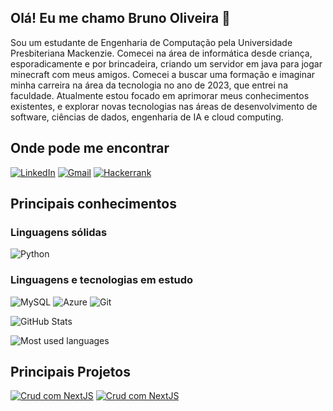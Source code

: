 ## Olá! Eu me chamo Bruno Oliveira 👋

Sou um estudante de Engenharia de Computação pela Universidade Presbiteriana Mackenzie. Comecei na área de informática desde criança, esporadicamente e por brincadeira, criando um servidor em java para jogar minecraft com meus amigos. Comecei a buscar uma formação e imaginar minha carreira na área da tecnologia no ano de 2023, que entrei na faculdade. Atualmente estou focado em aprimorar meus conhecimentos existentes, e explorar novas tecnologias nas áreas de desenvolvimento de software, ciências de dados, engenharia de IA e cloud computing.


## Onde pode me encontrar
[![LinkedIn](https://img.shields.io/badge/LinkedIn-3670A0?style=for-the-badge&logo=linkedin&logoColor=white)](https://www.linkedin.com/in/bruno-oliveira0/)
[![Gmail](https://img.shields.io/badge/Gmail-3670A0?style=for-the-badge&logo=gmail&logoColor=white)](mailto:brunomo2000@gmail.com)
[![Hackerrank](https://img.shields.io/badge/-Hackerrank-3670A0?style=for-the-badge&logo=HackerRank&logoColor=white)](https://hackerrank.com/profile/kobajk)

## Principais conhecimentos
### Linguagens sólidas
![Python](https://img.shields.io/badge/python-3670A0?style=for-the-badge&logo=python&logoColor=ffdd54)

### Linguagens e tecnologias em estudo
![MySQL](https://img.shields.io/badge/MySQL-3670A0?style=for-the-badge&logo=mysql&logoColor=white)
![Azure](https://img.shields.io/badge/Azure-blue?style=for-the-badge&logo=microsoft%20azure&logoColor=blue&labelColor=FFFFFF&link=https%3A%2F%2Fimages.app.goo.gl%2FK7PN1jYJd57x4q7A8)
![Git](https://img.shields.io/badge/GIT-3670A0?style=for-the-badge&logo=git&logoColor=white)


![GitHub Stats](https://github-readme-stats.vercel.app/api?username=kobajk&hide_border=true&show_icons=true&include_all_commits=false&count_private=true&line_height=24&text_color=ffffff&icon_color=ffffff&bg_color=0,0077B5,3670A0&title_color=ffffff)
     
![Most used languages](https://github-readme-stats.vercel.app/api/top-langs/?username=kobajk&hide=html&hide_border=true&card_width=320&layout=compact&langs_count=4&text_color=ffffff&icon_color=ffffff&bg_color=0,0077B5,3670A0&title_color=ffffff)


## Principais Projetos

[![Crud com NextJS](https://github-readme-stats.vercel.app/api/pin/?username=kobajk&repo=algoritmos&bg_color=3670A0&border_color=3670A0&show_icons=true&icon_color=ffffff&title_color=ffffff&text_color=FFF)](https://github.com/kobajk/algoritmos)
[![Crud com NextJS](https://github-readme-stats.vercel.app/api/pin/?username=kobajk&repo=datapy_mack&bg_color=3670A0&border_color=3670A0&show_icons=true&icon_color=ffffff&title_color=ffffff&text_color=FFF)](https://github.com/kobajk/datapy_mack)
